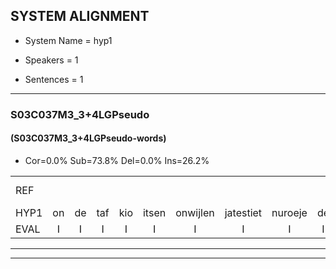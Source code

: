 
## SYSTEM ALIGNMENT

- System Name = hyp1

- Speakers = 1

- Sentences = 1

---

### S03C037M3_3+4LGPseudo

#### (S03C037M3_3+4LGPseudo-words)

- Cor=0.0%	Sub=73.8%	Del=0.0%	Ins=26.2%

|  |  |  |  |  |  |  |  |  |  |  |  |  |  |  |  |  |  |  |  |  |  |  |  |  |  |  |  |  |  |  |  |  |  |  |  |  |  |  |  |  |  |  |  |  |  |  |  |  |  |  |  |  |  |  |  |  |  |  |  |  |  |  |  |  |  |  |  |  |  |  |  |  |  |  |  |  |  |  |  |  |
|:--- |:---:|:---:|:---:|:---:|:---:|:---:|:---:|:---:|:---:|:---:|:---:|:---:|:---:|:---:|:---:|:---:|:---:|:---:|:---:|:---:|:---:|:---:|:---:|:---:|:---:|:---:|:---:|:---:|:---:|:---:|:---:|:---:|:---:|:---:|:---:|:---:|:---:|:---:|:---:|:---:|:---:|:---:|:---:|:---:|:---:|:---:|:---:|:---:|:---:|:---:|:---:|:---:|:---:|:---:|:---:|:---:|:---:|:---:|:---:|:---:|:---:|:---:|:---:|:---:|:---:|:---:|:---:|:---:|:---:|:---:|:---:|:---:|:---:|:---:|:---:|:---:|:---:|:---:|:---:|:---:|
| REF |  |  |  |  |  |  |  |  |  |  |  |  |  |  |  |  |  |  |  |  |  | ometuif | toejietsen | oonwijlen | jattesiet | *s | nurudien | stoenydaas | deuveltek | juitonie | gevijdel | * | sidowaan | spekkeraai | wachteniek | verpierik | nappegreeuw | * | * | mantaroen | *s | schielendaspen | *s | crobeklunker | *s | kabbestepen | verwarig*(verwarring) | ooiebiekje | * | fandelig | * | *s | jalekrewen | *s | smoralij | zeekvlachine | kanaroe | *s | toineetlijgen | meitsegrok | * | * | kantelogsten | ondermind | choporatie | zennebral | *s | ijraspangen | blottenduuf | *s | girdofhaalder | tobbermoeit | poentalschouden | * | havedil | verbrakkertje | * | gerauwejaak | * | hapeneren*(haperen) |
| HYP1 | on | de | taf | kio | itsen | onwijlen | jatestiet | nuroeje | de | stone | das | duiveltik | ja | tone | ge | feidel | ci | cidowan | steckerai | wachttechniek | vorperik | napengrel | mantar | mantaroon | schelen | daspen | kro | tijk | lunker | kabes | te | pen | verwarring | oe | blik | piekje | van | de | lie | ja | ne | krijgen | wen | smoralè | zeek | vlak | hine | canaro | to | neetlijden | met | it | zich | muit | ze | rok | kantelnogsten | ondermeend | schoporati | zijn | we | bral | uh | aspagne | plotten | duuf | giert | of | helder | to | vermoeid | boentalst | bntals | gouwen | havendeel | ver | brakertje | ge | rouwejac | haberen |
| EVAL | I | I | I | I | I | I | I | I | I | I | I | I | I | I | I | I | I | I | I | I | I | S | S | S | S | S | S | S | S | S | S | S | S | S | S | S | S | S | S | S | S | S | S | S | S | S | S | S | S | S | S | S | S | S | S | S | S | S | S | S | S | S | S | S | S | S | S | S | S | S | S | S | S | S | S | S | S | S | S | S |
---

---
